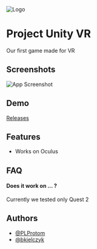 ![Logo]()


# Project Unity VR

Our first game made for VR


## Screenshots

![App Screenshot](https://github.com/PLProtom/Unity-VR/tree/main/Screenshots/s1.png)


## Demo

[Releases](https://github.com/PLProtom/Unity-VR/releases)


## Features

- Works on Oculus


## FAQ

#### Does it work on ... ?

Currently we tested only Quest 2


## Authors

- [@PLProtom](https://github.com/PLProtom)
- [@bkielczyk](https://github.com/bkielczyk)

